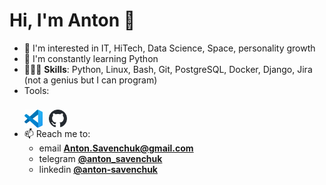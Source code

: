 # Hi, I'm Anton 👋
- 👀 I'm interested in IT, HiTech, Data Science, Space, personality growth
- 🌱 I'm constantly learning Python
- 👨🏻‍💻 **Skills**: Python, Linux, Bash, Git, PostgreSQL, Docker, Django, Jira (not a genius but I can program)
- Tools:<br/><br/>
[<img align="left" alt="Visual Studio Code" width="29px" src="img/vscode.svg" style="padding: 5px 10px 0px 0px" />][vscode]
[<img align="left" alt="GitHub" width="29" src="img/github.svg" style="padding: 5px 10px 0px 0px" />][github]
<br/><br/>
- 📫 Reach me to:
  - email **[Anton.Savenchuk@gmail.com](mailto:Anton.Savenchuk@gmail.com)**
  - telegram **[@anton_savenchuk](https://t.me/anton_savenchuk)**
  - linkedin **[@anton-savenchuk](https://www.linkedin.com/in/anton-savenchuk-175415235/)**

[vscode]: https://code.visualstudio.com
[github]: https://github.com

<!---
anton-savenchuk/anton-savenchuk is a ✨ special ✨ repository because its `README.md` (this file) appears on your GitHub profile.
You can click the Preview link to take a look at your changes.
--->
